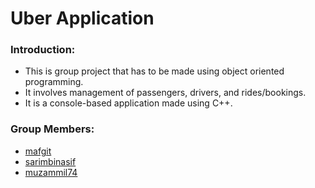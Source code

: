 # Uber Application

### Introduction:

- This is group project that has to be made using object oriented programming.
- It involves management of passengers, drivers, and rides/bookings.
- It is a console-based application made using C++.

### Group Members:

- [mafgit](https://github.com/mafgit)
- [sarimbinasif](https://github.com/sarimbinasif)
- [muzammil74](https://github.com/muzammil74)

